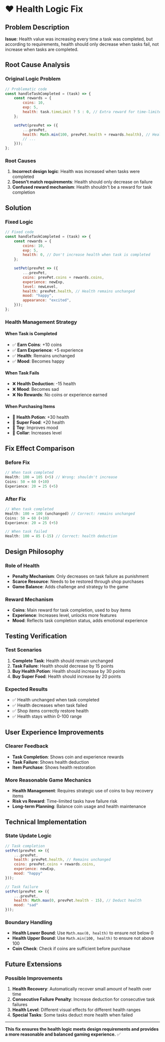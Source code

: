 # ❤️ Health Logic Fix

## Problem Description

**Issue**: Health value was increasing every time a task was completed, but according to requirements, health should only decrease when tasks fail, not increase when tasks are completed.

## Root Cause Analysis

### Original Logic Problem
```javascript
// Problematic code
const handleTaskCompleted = (task) => {
    const rewards = {
        coins: 10,
        exp: 5,
        health: task.timeLimit ? 5 : 0, // Extra reward for time-limited tasks
    };

    setPet(prevPet => ({
        ...prevPet,
        health: Math.min(100, prevPet.health + rewards.health), // Health increase
        // ...
    }));
};
```

### Root Causes
1. **Incorrect design logic**: Health was increased when tasks were completed
2. **Doesn't match requirements**: Health should only decrease on failure
3. **Confused reward mechanism**: Health shouldn't be a reward for task completion

## Solution

### Fixed Logic
```javascript
// Fixed code
const handleTaskCompleted = (task) => {
    const rewards = {
        coins: 10,
        exp: 5,
        health: 0, // Don't increase health when task is completed
    };

    setPet(prevPet => ({
        ...prevPet,
        coins: prevPet.coins + rewards.coins,
        experience: newExp,
        level: newLevel,
        health: prevPet.health, // Health remains unchanged
        mood: "happy",
        appearance: "excited",
    }));
};
```

### Health Management Strategy

#### When Task is Completed
- ✅ **Earn Coins**: +10 coins
- ✅ **Earn Experience**: +5 experience
- ✅ **Health**: Remains unchanged
- ✅ **Mood**: Becomes happy

#### When Task Fails
- ❌ **Health Deduction**: -15 health
- ❌ **Mood**: Becomes sad
- ❌ **No Rewards**: No coins or experience earned

#### When Purchasing Items
- 💊 **Health Potion**: +30 health
- 🍖 **Super Food**: +20 health
- 🎾 **Toy**: Improves mood
- 🔗 **Collar**: Increases level

## Fix Effect Comparison

### Before Fix
```javascript
// When task completed
Health: 100 → 105 (+5) // Wrong: shouldn't increase
Coins: 50 → 60 (+10)
Experience: 20 → 25 (+5)
```

### After Fix
```javascript
// When task completed
Health: 100 → 100 (unchanged) // Correct: remains unchanged
Coins: 50 → 60 (+10)
Experience: 20 → 25 (+5)

// When task failed
Health: 100 → 85 (-15) // Correct: health deduction
```

## Design Philosophy

### Role of Health
- **Penalty Mechanism**: Only decreases on task failure as punishment
- **Scarce Resource**: Needs to be restored through shop purchases
- **Game Balance**: Adds challenge and strategy to the game

### Reward Mechanism
- **Coins**: Main reward for task completion, used to buy items
- **Experience**: Increases level, unlocks more features
- **Mood**: Reflects task completion status, adds emotional experience

## Testing Verification

### Test Scenarios
1. **Complete Task**: Health should remain unchanged
2. **Task Failure**: Health should decrease by 15 points
3. **Buy Health Potion**: Health should increase by 30 points
4. **Buy Super Food**: Health should increase by 20 points

### Expected Results
- ✅ Health unchanged when task completed
- ✅ Health decreases when task failed
- ✅ Shop items correctly restore health
- ✅ Health stays within 0-100 range

## User Experience Improvements

### Clearer Feedback
- **Task Completion**: Shows coin and experience rewards
- **Task Failure**: Shows health deduction
- **Item Purchase**: Shows health restoration

### More Reasonable Game Mechanics
- **Health Management**: Requires strategic use of coins to buy recovery items
- **Risk vs Reward**: Time-limited tasks have failure risk
- **Long-term Planning**: Balance coin usage and health maintenance

## Technical Implementation

### State Update Logic
```javascript
// Task completion
setPet(prevPet => ({
    ...prevPet,
    health: prevPet.health, // Remains unchanged
    coins: prevPet.coins + rewards.coins,
    experience: newExp,
    mood: "happy"
}));

// Task failure
setPet(prevPet => ({
    ...prevPet,
    health: Math.max(0, prevPet.health - 15), // Deduct health
    mood: "sad"
}));
```

### Boundary Handling
- **Health Lower Bound**: Use `Math.max(0, health)` to ensure not below 0
- **Health Upper Bound**: Use `Math.min(100, health)` to ensure not above 100
- **Coin Check**: Check if coins are sufficient before purchase

## Future Extensions

### Possible Improvements
1. **Health Recovery**: Automatically recover small amount of health over time
2. **Consecutive Failure Penalty**: Increase deduction for consecutive task failures
3. **Health Level**: Different visual effects for different health ranges
4. **Special Tasks**: Some tasks deduct more health when failed

---

**This fix ensures the health logic meets design requirements and provides a more reasonable and balanced gaming experience.** ✅